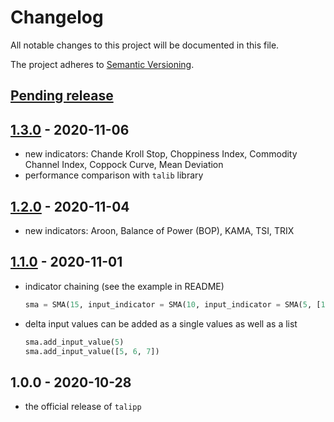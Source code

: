 # Changelog

All notable changes to this project will be documented in this file.

The project adheres to [Semantic Versioning](https://semver.org/spec/v2.0.0.html).

## [Pending release]

## [1.3.0] - 2020-11-06

- new indicators: Chande Kroll Stop, Choppiness Index, Commodity Channel Index, Coppock Curve, Mean Deviation
- performance comparison with `talib` library

## [1.2.0] - 2020-11-04

- new indicators: Aroon, Balance of Power (BOP), KAMA, TSI, TRIX

## [1.1.0] - 2020-11-01

- indicator chaining (see the example in README)

  ```python
  sma = SMA(15, input_indicator = SMA(10, input_indicator = SMA(5, [1, 2, 3, ...])))
  ```

- delta input values can be added as a single values as well as a list

  ```python
  sma.add_input_value(5)
  sma.add_input_value([5, 6, 7])
  ```

## 1.0.0 - 2020-10-28

- the official release of `talipp`

[Pending release]: https://github.com/nardew/talipp/compare/1.3.0...HEAD
[1.3.0]: https://github.com/nardew/talipp/compare/1.2.0...1.3.0
[1.2.0]: https://github.com/nardew/talipp/compare/1.1.0...1.2.0
[1.1.0]: https://github.com/nardew/talipp/compare/1.0.0...1.1.0